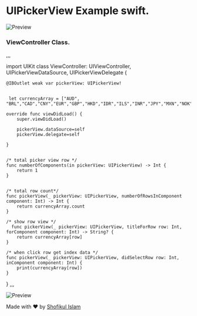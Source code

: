 

# UIPickerView Example swift.
![Preview](./src/assets/icon.png)



### ViewController Class.

,,, 

import UIKit
class ViewController: UIViewController, UIPickerViewDataSource, UIPickerViewDelegate {
    

    @IBOutlet weak var pickerView: UIPickerView!
    
    
     let currencyArray = ["AUD", "BRL","CAD","CNY","EUR","GBP","HKD","IDR","ILS","INR","JPY","MXN","NOK","NZD","PLN","RON","RUB","SEK","SGD","USD","ZAR"]

    override func viewDidLoad() {
        super.viewDidLoad()
        
        pickerView.dataSource=self
        pickerView.delegate=self

    }

  
    /* total picker view row */
    func numberOfComponents(in pickerView: UIPickerView) -> Int {
        return 1
    }
    
    
    /* total row count*/
    func pickerView(_ pickerView: UIPickerView, numberOfRowsInComponent component: Int) -> Int {
        return currencyArray.count
    }
    
    /* show row view */
      func pickerView(_ pickerView: UIPickerView, titleForRow row: Int, forComponent component: Int) -> String? {
        return currencyArray[row]
    }
    
    /* when click row get index data */
    func pickerView(_ pickerView: UIPickerView, didSelectRow row: Int, inComponent component: Int) {
        print(currencyArray[row])
    }
    
} ,,,

![Preview](./src/assets/inCollage_20180212_202916674.jpg)


Made with ♥ by [Shofikul Islam](https://www.facebook.com/Shofikul1992)

